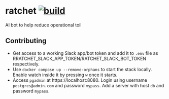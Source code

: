 # ratchet [![build](https://github.com/rajatgoel/ratchet/actions/workflows/build.yml/badge.svg?branch=main)](https://github.com/rajatgoel/ratchet/actions/workflows/build.yml)
AI bot to help reduce operational toil

## Contributing

* Get access to a working Slack app/bot token and add it to `.env` file as RRATCHET_SLACK_APP_TOKEN/RATCHET_SLACK_BOT_TOKEN respectively.
* Use `docker compose up --remove-orphans` to start the stack locally. Enable watch inside it by pressing `w` once it starts.
* Access `pgadmin` at https://localhost:8080. Login using username `postgres@admin.com` and password `mypass`. Add a server with host `db` and password `mypass`.


